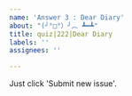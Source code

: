 ```yaml
---
name: 'Answer 3 : Dear Diary'
about: "(╯°□°）╯︵ ┻━┻"
title: quiz|222|Dear Diary
labels: ''
assignees: ''

---
```


Just click 'Submit new issue'.
